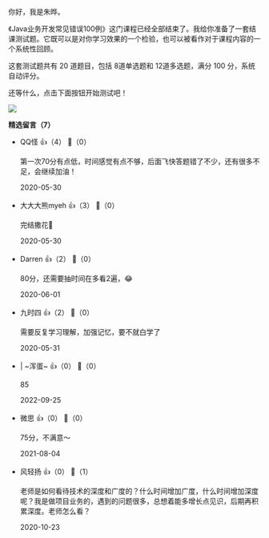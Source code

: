 你好，我是朱晔。

《Java业务开发常见错误100例》这门课程已经全部结束了。我给你准备了一套结课测试题。它既可以是对你学习效果的一个检验，也可以被看作对于课程内容的一个系统性回顾。

这套测试题共有 20 道题目，包括 8道单选题和 12道多选题，满分 100 分，系统自动评分。

还等什么，点击下面按钮开始测试吧！

[![](https://static001.geekbang.org/resource/image/28/a4/28d1be62669b4f3cc01c36466bf811a4.png?wh=1142%2A201)](http://time.geekbang.org/quiz/intro?act_id=162&exam_id=368)
<div><strong>精选留言（7）</strong></div><ul>
<li><span>QQ怪</span> 👍（4） 💬（0）<p>第一次70分有点低，时间感觉有点不够，后面飞快答题错了不少，还有很多不足，会继续加油！</p>2020-05-30</li><br/><li><span>大大大熊myeh</span> 👍（3） 💬（0）<p>完结撒花🎉</p>2020-05-30</li><br/><li><span>Darren</span> 👍（2） 💬（0）<p>80分，还需要抽时间在多看2遍，😂</p>2020-06-01</li><br/><li><span>九时四</span> 👍（2） 💬（0）<p>需要反复学习理解，加强记忆，要不就白学了</p>2020-05-31</li><br/><li><span>| ~浑蛋~</span> 👍（0） 💬（0）<p>85</p>2022-09-25</li><br/><li><span>微思</span> 👍（0） 💬（0）<p>75分，不满意～</p>2021-08-04</li><br/><li><span>风轻扬</span> 👍（0） 💬（1）<p>老师是如何看待技术的深度和广度的？什么时间增加广度，什么时间增加深度呢？我是做项目业务的，遇到的问题很多，总想着能多增长点见识，后期再积累深度。老师怎么看？</p>2020-10-23</li><br/>
</ul>